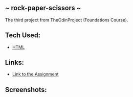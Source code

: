 ## ~ rock-paper-scissors ~
<p>The third project from TheOdinProject (Foundations Course).</p>
<p></p>

## Tech Used:
- [HTML](https://developer.mozilla.org/en-US/docs/Web/HTML)

## Links:
- [Link to the Assignment](https://www.theodinproject.com/lessons/foundations-rock-paper-scissors)

## Screenshots:
